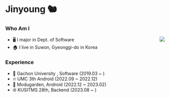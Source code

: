 # Jinyoung 🐿️

### Who Am I

<a href="https://solved.ac/profile/ojy101039">
  <img align='right' src="http://mazassumnida.wtf/api/v2/generate_badge?boj=ojy101039">
</a>

- 🖥️ I major in Dept. of Software
- 🏠 I live in Suwon, Gyeonggi-do in Korea

### Experience

- 🏫 Gachon University , Software (2019.03 ~ )
- 🔥 UMC 3th Android (2022.09 ~ 2022.12)
- 🌱 Modugarden, Android (2022.12 ~ 2023.02)
- 🌐 KUSITMS 28th, Backend (2023.08 ~ )
